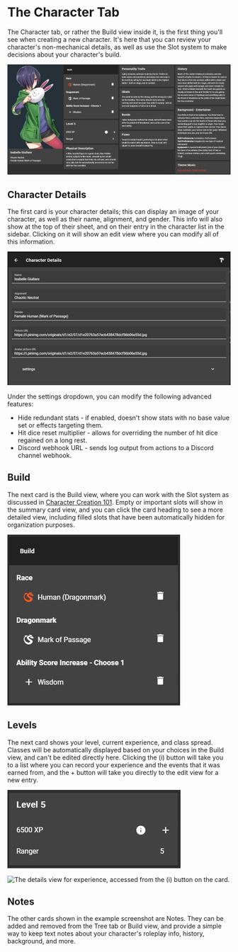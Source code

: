 # The Character Tab

The Character tab, or rather the Build view inside it, is the first thing you'll see when creating a new character. It's here that you can review your character's non-mechanical details, as well as use the Slot system to make decisions about your character's build.

![The Character tab for one of KatrinaKitten's characters. Art by となりのなんばらさん on Pixiv.](<../.gitbook/assets/image (14) (1).png>)

## Character Details

The first card is your character details; this can display an image of your character, as well as their name, alignment, and gender. This info will also show at the top of their sheet, and on their entry in the character list in the sidebar. Clicking on it will show an edit view where you can modify all of this information.

![The edit view for the Character Details card.](<../.gitbook/assets/image (6) (1).png>)

Under the settings dropdown, you can modify the following advanced features:

* Hide redundant stats - if enabled, doesn't show stats with no base value set or effects targeting them.
* Hit dice reset multiplier - allows for overriding the number of hit dice regained on a long rest.
* Discord webhook URL - sends log output from actions to a Discord channel webhook.

## Build

The next card is the Build view, where you can work with the Slot system as discussed in [Character Creation 101](character-creation-101.md). Empty or important slots will show in the summary card view, and you can click the card heading to see a more detailed view, including filled slots that have been automatically hidden for organization purposes.

![The summary card for the Build view.](<../.gitbook/assets/image (9) (1).png>)

## Levels

The next card shows your level, current experience, and class spread. Classes will be automatically displayed based on your choices in the Build view, and can't be edited directly here. Clicking the (i) button will take you to a list where you can record your experience and the events that it was earned from, and the + button will take you directly to the edit view for a new entry.

![The level card.](<../.gitbook/assets/image (18) (1).png>)

![The details view for experience, accessed from the (i) button on the card.](<../.gitbook/assets/image\_2021-02-04\_211837 (1).png>)

## Notes

The other cards shown in the example screenshot are Notes. They can be added and removed from the Tree tab or Build view, and provide a simple way to keep text notes about your character's roleplay info, history, background, and more.
